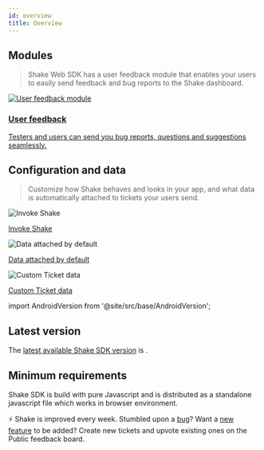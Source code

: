```yaml
---
id: overview
title: Overview
---
```


## Modules
> Shake Web SDK has a user feedback module that enables your users to easily send feedback and bug reports to the Shake dashboard.

<div class="modulesList">
    <div>
        <a href="/docs/web/user-feedback/overview/">
            <img src="/docs/img/module-user-feedback@2x.png" alt="User feedback module"/>
            <h3>User feedback</h3>
            <p>Testers and users can send you bug reports, questions and suggestions seamlessly.</p>
        </a>
    </div>
</div>

## Configuration and data
> Customize how Shake behaves and looks in your app, and what data is automatically attached to tickets your users send.

<div class="featuresList">
    <div>
        <img src="/docs/img/invoke-shake@2x.png" alt="Invoke Shake"/>
        <p><a href="/docs/web/user-feedback/invoke/">Invoke Shake</a></p>
    </div>
    <div>
        <img src="/docs/img/essential-data@2x.png" alt="Data attached by default"/>
        <p><a href="/docs/web/configuration-and-data/data-attached-by-default/">Data attached by default</a></p>
    </div>
    <div>
        <img src="/docs/img/feature-custom-ticket-data@2x.png" alt="Custom Ticket data"/>
        <p><a href="/docs/web/configuration-and-data/ticket-metadata/">Custom Ticket data</a></p>
    </div>
</div>

import AndroidVersion from '@site/src/base/AndroidVersion';

## Latest version
The [latest available Shake SDK version](/docs/web/releases) is <AndroidVersion/>.

## Minimum requirements
Shake SDK is build with pure Javascript and is distributed as a standalone javascript file which works in 
browser environment.

<p class="p2 mt-80 mb-10">⚡️ Shake is improved every week.
Stumbled upon a <a href="https://feedback.shakebugs.com/bugs">bug</a>?
Want a <a href="https://feedback.shakebugs.com/feature-requests">new feature</a> to be added?
Create new tickets and upvote existing ones on the Public feedback board.</p>
<p></p>

